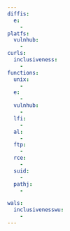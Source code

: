```yaml
---
diffis:
  e:
    -
platfs:
  vulnhub:
    -
curls:
  inclusiveness:
    -
functions:
  unix:
    -
  e:
    -
  vulnhub:
    -
  lfi:
    -
  al:
    -
  ftp:
    -
  rce:
    -
  suid:
    -
  pathj:
    -

wals:
  inclusivenesswu:
    -
---
```

